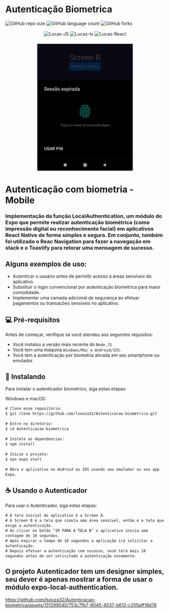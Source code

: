 # Autenticação Biometrica

![GitHub repo size](https://img.shields.io/github/repo-size/lsouza32/Autenticacao-biometrica?style=for-the-badge)
![GitHub language count](https://img.shields.io/github/languages/count/lsouza32/Autenticacao-biometrica?style=for-the-badge)
![GitHub forks](https://img.shields.io/github/forks/lsouza32/Autenticacao-biometrica?style=for-the-badge)

<div align="center" >
  <img align="center" alt="Lucas-JS" height="30" width="40" src="https://cdn.jsdelivr.net/gh/devicons/devicon/icons/javascript/javascript-original.svg">
  <img align="center" alt="Lucas-ts" height="30" width="40" src="https://cdn.jsdelivr.net/gh/devicons/devicon/icons/typescript/typescript-original.svg" /> 
  <img align="center" alt="Lucas-React" height="30" width="40" src="https://cdn.jsdelivr.net/gh/devicons/devicon/icons/react/react-original-wordmark.svg"> 
  </div>
  
###

<div align="center" >
<img src="./src/assets/image.png" alt="Imagem autenticacao biometrica" height="400">
</div>

<h1>Autenticação com biometria - Mobile</h1>
<h3>Implementação da função LocalAuthentication, um módulo do Expo que permite realizar autenticação biométrica (como impressão digital ou reconhecimento facial) em aplicativos React Native de forma simples e segura. Em conjunto, também foi utilizado o Reac Navigation para fazer a navegação em stack e o Toastify para retorar uma mensagem de sucesso.</h3>
  
<h2>Alguns exemplos de uso:</h2>
  
* Autenticar o usuário antes de permitir acesso a áreas sensíveis do aplicativo.
* Substituir o login convencional por autenticação biométrica para maior comodidade.
* Implementar uma camada adicional de segurança ao efetuar pagamentos ou transações sensíveis no aplicativo.



## 💻 Pré-requisitos

Antes de começar, verifique se você atendeu aos seguintes requisitos:

* Você instalou a versão mais recente do `Node.JS`
* Você tem uma máquina `Windows/Mac e Android/IOS`.
* Você tem a autenticação por biometria ativada em seu smartphone ou emulador.


## 🚀 Instalando

Para instalar o autenticador biometrico, siga estas etapas:

Windows e macOS:
```
# Clone esse repositório:
$ git clone https://github.com/lsouza32/Autenticacao-biometrica.git

# Entre no diretório:
$ cd Autenticacao-biometrica

# Instale as dependencias:
$ npm install

# Inicie o projeto:
$ npx expo start

# Abra o aplicativo no Android ou IOS usando seu emulador ou seu app Expo.

```

## ☕ Usando o Autenticador

Para usar o Autenticador, siga estas etapas:

```
# A tela inicial do aplicativo é a Screen A.
# A Screen B é a tela que simula uma área sensível, então é a tela que exige a autenticação.
# Ao clicar no botão "IR PARA A TELA B" o aplicativo inicia uma contagem de 10 segundos.
# Após expirar o tempo de 10 segundos a aplicação irá solicitar a autenticação.
# Depois efetuar a autenticação com sucesso, você terá mais 10 segundos antes de ser solicitado a autenticação novamente.

```

## O projeto Autenticador tem um designer simples, seu dever é apenas mostrar a forma de usar o módulo expo-local-authentication.



https://github.com/lsouza32/Autenticacao-biometrica/assets/131299540/753c7fb7-8045-4537-b612-c255aff18d78

